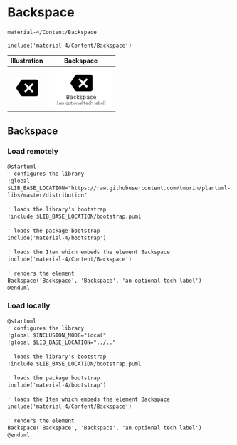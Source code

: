 # Backspace


```text
material-4/Content/Backspace
```

```text
include('material-4/Content/Backspace')
```



| Illustration | Backspace |
| :---: | :---: |
| ![illustration for Illustration](../../material-4/Content/Backspace.png) | ![illustration for Backspace](../../material-4/Content/Backspace.Local.png) |




## Backspace

### Load remotely
```plantuml
@startuml
' configures the library
!global $LIB_BASE_LOCATION="https://raw.githubusercontent.com/tmorin/plantuml-libs/master/distribution"

' loads the library's bootstrap
!include $LIB_BASE_LOCATION/bootstrap.puml

' loads the package bootstrap
include('material-4/bootstrap')

' loads the Item which embeds the element Backspace
include('material-4/Content/Backspace')

' renders the element
Backspace('Backspace', 'Backspace', 'an optional tech label')
@enduml
```

### Load locally
```plantuml
@startuml
' configures the library
!global $INCLUSION_MODE="local"
!global $LIB_BASE_LOCATION="../.."

' loads the library's bootstrap
!include $LIB_BASE_LOCATION/bootstrap.puml

' loads the package bootstrap
include('material-4/bootstrap')

' loads the Item which embeds the element Backspace
include('material-4/Content/Backspace')

' renders the element
Backspace('Backspace', 'Backspace', 'an optional tech label')
@enduml
```

